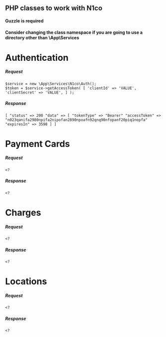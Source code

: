 ## PHP classes to work with N1co

#### Guzzle is required
#### Consider changing the class namespace if you are going to use a directory other than \App\Services

# Authentication
##### Request
``
    $service = new \App\Services\N1co\Auth();
    ``
    <br>
    ``
    $token = $service->getAccessToken(
        [
            'clientId' => 'VALUE',
            'clientSecret' => 'VALUE',
        ]
    );
``

##### Response
``
    [
        "status" => 200
          "data" => [
            "tokenType" => "Bearer"
            "accessToken" => "n023qanifa2980npifa2nipofan2890npoafn92qnq90nfopanf20piq1nopfa"
            "expiresIn" => 3598
        ]
    ]
``

# Payment Cards
##### Request
``<?
``

##### Response
``<?
``

# Charges
##### Request
``<?
``

##### Response
``<?
``
# Locations
##### Request
``<?
``

##### Response
``<?
``
